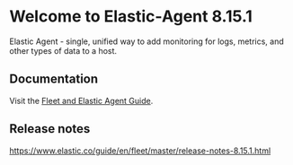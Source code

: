 # Welcome to Elastic-Agent 8.15.1

Elastic Agent - single, unified way to add monitoring for logs, metrics, and other types of data to a host.

## Documentation
Visit the [Fleet and Elastic Agent Guide](https://www.elastic.co/guide/en/fleet/master/index.html).

## Release notes

https://www.elastic.co/guide/en/fleet/master/release-notes-8.15.1.html
